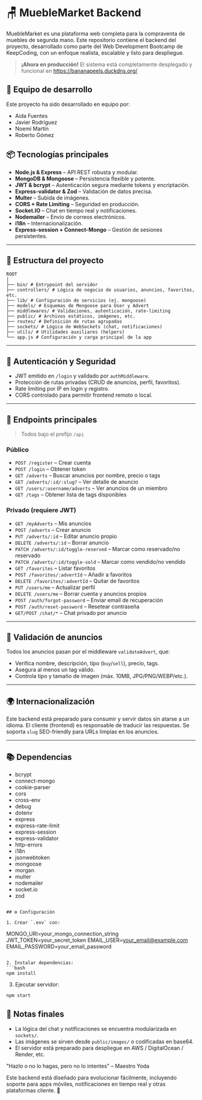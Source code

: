 # 🪑 MuebleMarket Backend

MuebleMarket es una plataforma web completa para la compraventa de muebles de segunda mano. Este repositorio contiene el backend del proyecto, desarrollado como parte del Web Development Bootcamp de KeepCoding, con un enfoque realista, escalable y listo para despliegue.

> **¡Ahora en producción!** El sistema está completamente desplegado y funcional en https://bananapeels.duckdns.org/

## 👥 Equipo de desarrollo

Este proyecto ha sido desarrollado en equipo por:
- Aida Fuentes
- Javier Rodríguez
- Noemí Martín
- Roberto Gómez

## 📦 Tecnologías principales

- **Node.js & Express** – API REST robusta y modular.
- **MongoDB & Mongoose** – Persistencia flexible y potente.
- **JWT & bcrypt** – Autenticación segura mediante tokens y encriptación.
- **Express-validator & Zod** – Validación de datos precisa.
- **Multer** – Subida de imágenes.
- **CORS + Rate Limiting** – Seguridad en producción.
- **Socket.IO** – Chat en tiempo real y notificaciones.
- **Nodemailer** – Envío de correos electrónicos.
- **i18n** – Internacionalización.
- **Express-session + Connect-Mongo** – Gestión de sesiones persistentes.

---

## 📁 Estructura del proyecto

```
ROOT
│
├── bin/ # Entrypoint del servidor
├── controllers/ # Lógica de negocio de usuarios, anuncios, favoritos, etc.
├── lib/ # Configuración de servicios (ej. mongoose)
├── models/ # Esquemas de Mongoose para User y Advert
├── middlewares/ # Validaciones, autenticación, rate-limiting
├── public/ # Archivos estáticos, imágenes, etc.
├── routes/ # Definición de rutas agrupadas
├── sockets/ # Lógica de WebSockets (chat, notificaciones)
├── utils/ # Utilidades auxiliares (helpers)
└── app.js # Configuración y carga principal de la app
```

---

## 🔐 Autenticación y Seguridad

- JWT emitido en `/login` y validado por `authMiddleware`.
- Protección de rutas privadas (CRUD de anuncios, perfil, favoritos).
- Rate limiting por IP en login y registro.
- CORS controlado para permitir frontend remoto o local.

---

## 🔧 Endpoints principales

> Todos bajo el prefijo `/api`

### Público

- `POST /register` – Crear cuenta
- `POST /login` – Obtener token
- `GET /adverts` – Buscar anuncios por nombre, precio o tags
- `GET /adverts/:id/:slug?` – Ver detalle de anuncio
- `GET /users/:username/adverts` – Ver anuncios de un miembro
- `GET /tags` – Obtener lista de tags disponibles

### Privado (requiere JWT)

- `GET /myAdverts` – Mis anuncios
- `POST /adverts` – Crear anuncio
- `PUT /adverts/:id` – Editar anuncio propio
- `DELETE /adverts/:id` – Borrar anuncio
- `PATCH /adverts/:id/toggle-reserved` – Marcar como reservado/no reservado
- `PATCH /adverts/:id/toggle-sold` – Marcar como vendido/no vendido
- `GET /favorites` – Listar favoritos
- `POST /favorites/:advertId` – Añadir a favoritos
- `DELETE /favorites/:advertId` – Quitar de favoritos
- `PUT /users/me` – Actualizar perfil
- `DELETE /users/me` – Borrar cuenta y anuncios propios
- `POST /auth/forgot-password` – Enviar email de recuperación
- `POST /auth/reset-password` – Resetear contraseña
- `GET/POST /chat/*` – Chat privado por anuncio

---

## 🧪 Validación de anuncios

Todos los anuncios pasan por el middleware `validateAdvert`, que:

- Verifica nombre, descripción, tipo (`buy`/`sell`), precio, tags.
- Asegura al menos un tag válido.
- Controla tipo y tamaño de imagen (máx. 10MB, JPG/PNG/WEBP/etc.).

---

## 🌍 Internacionalización

Este backend está preparado para consumir y servir datos sin atarse a un idioma. El cliente (frontend) es responsable de traducir las respuestas. Se soporta `slug` SEO-friendly para URLs limpias en los anuncios.

---

## 📚 Dependencias

- bcrypt
- connect-mongo
- cookie-parser
- cors
- cross-env
- debug
- dotenv
- express
- express-rate-limit
- express-session
- express-validator
- http-errors
- i18n
- jsonwebtoken
- mongoose
- morgan
- multer
- nodemailer
- socket.io
- zod
```

## ⚙️ Configuración

1. Crear `.env` con:
```
MONGO_URI=your_mongo_connection_string
JWT_TOKEN=your_secret_token
EMAIL_USER=your_email@example.com
EMAIL_PASSWORD=your_email_password
```

2. Instalar dependencias:
```bash
npm install
```

3. Ejecutar servidor:
```bash
npm start
```

## 📌 Notas finales

- La lógica del chat y notificaciones se encuentra modularizada en `sockets/`.
- Las imágenes se sirven desde `public/images/` o codificadas en base64.
- El servidor está preparado para despliegue en AWS / DigitalOcean / Render, etc.

"Hazlo o no lo hagas, pero no lo intentes" – Maestro Yoda

Este backend está diseñado para evolucionar fácilmente, incluyendo soporte para apps móviles, notificaciones en tiempo real y otras plataformas cliente. 🚀